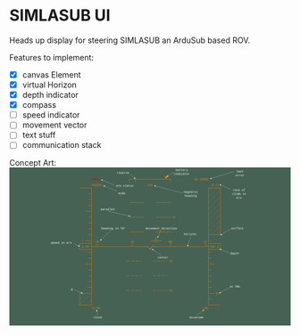 # SIMLASUB UI

Heads up display for steering SIMLASUB an ArduSub based ROV.

Features to implement:
- [x] canvas Element
- [x] virtual Horizon
- [x] depth indicator
- [x] compass
- [ ] speed indicator
- [ ] movement vector
- [ ] text stuff
- [ ] communication stack

Concept Art:
![Image of Heads-Up dislay](example.png)
